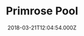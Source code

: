 ---
date: 2018-03-21T12:04:54.000Z
title: Primrose Pool
latitude: 51.93035656639505
longitude: 1.1737251559025528
category: checkin
---
